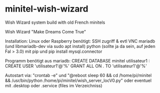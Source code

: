 # minitel-wish-wizard
Wish Wizard system build with old French minitels

Wish Wizard 
"Make Dreams Come True"

Installation:
Linux oder Raspberry
benötigt:
    SSH zugriff & evtl VNC
    mariadb  (und libmariadb-dev via sudo apt install)
    python (sollte ja da sein, auf jeden Fal > 3.0)
        mit pip 
            und pip install mysql.connector

Programm benötigt aus mariadb:
    CREATE DATABASE minitel
    utilisateur1 : CREATE USER 'utilisateur1'@'%'
    GRANT ALL ON *.* TO 'utilisateur1'@'%'


Autostart via: 
"crontab -e" und "@reboot sleep 60 && cd /home/pi/minitel && /usr/bin/python /home/pi/minitel/wish_server_locV0.py"
oder
eventuel mit .desktop oder .service (files im Verzeichniss)
